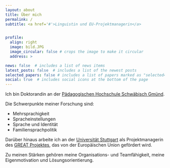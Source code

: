 ```yaml
---
layout: about
title: Über mich
permalink: /
subtitle: <a href='#'>Linguistin und EU-Projektmanagerin</a>


profile:
  align: right
  image: bild.JPG
  image_circular: false # crops the image to make it circular
  address: >

news: false  # includes a list of news items
latest_posts: false  # includes a list of the newest posts
selected_papers: false # includes a list of papers marked as "selected={true}"
social: true  # includes social icons at the bottom of the page
---
```


Ich bin Doktorandin an der [Pädagogischen Hochschule Schwäbisch Gmünd](https://www.ph-gmuend.de). 

Die Schwerpunkte meiner Forschung sind:
- Mehrsprachigkeit
- Spracheinstellungen
- Sprache und Identität
- Familiensprachpolitik


Darüber hinaus arbeite ich an der [Universität Stuttgart](https://www.uni-stuttgart.de) als
Projektmanagerin des [GREAT Projektes](http://itn-great.eu/), das von der Europäischen Union
gefördert wird.

Zu meinen Stärken gehören meine Organisations- und Teamfähigkeit, meine Eigenmotivation und
Lösungsorientierung.
